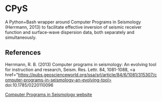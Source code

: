 # CPyS
A Python+Bash wrapper around Computer Programs in Seismology (Herrmann, 2013) to facilitate effective inversion of seismic receiver function and surface-wave dispersion data, both separately and simultaneously.

## References
Herrmann, R. B. (2013) Computer programs in seismology: An evolving tool for instruction and research, Seism. Res. Lettr. 84, 1081-1088, <a href="https://pubs.geoscienceworld.org/ssa/srl/article/84/6/1081/315307/computer-programs-in-seismology-an-evolving-tool>  doi:10.1785/0220110096 </a>

<a href="http://www.eas.slu.edu/eqc/eqccps.html"> Computer Programs in Seismology website</a>

